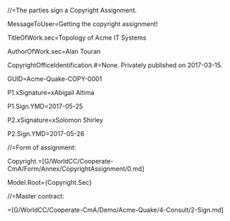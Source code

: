 //=The parties sign a Copyright Assignment.

MessageToUser=Getting the copyright assignment!

TitleOfWork.sec=Topology of Acme IT Systems

AuthorOfWork.sec=Alan Touran

CopyrightOfficeIdentification.#=None.  Privately published on 2017-03-15.

GUID=Acme-Quake-COPY-0001

P1.xSignature=xAbigail Altima

P1.Sign.YMD=2017-05-25

P2.xSignature=xSolomon Shirley

P2.Sign.YMD=2017-05-26

//=Form of assignment:

Copyright.=[G/WorldCC/Cooperate-CmA/Form/Annex/CopyrightAssignment/0.md]

Model.Root={Copyright.Sec}

//=Master contract:

=[G/WorldCC/Cooperate-CmA/Demo/Acme-Quake/4-Consult/2-Sign.md]
